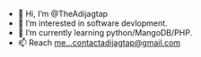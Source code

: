 - 👋 Hi, I’m @TheAdijagtap
- 👀 I’m interested in software devlopment.
- 🌱 I’m currently learning python/MangoDB/PHP.
- 📫 Reach me...contactadijagtap@gmail.com
